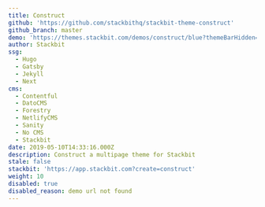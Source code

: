 ```yaml
---
title: Construct
github: 'https://github.com/stackbithq/stackbit-theme-construct'
github_branch: master
demo: 'https://themes.stackbit.com/demos/construct/blue?themeBarHidden=true'
author: Stackbit
ssg:
  - Hugo
  - Gatsby
  - Jekyll
  - Next
cms:
  - Contentful
  - DatoCMS
  - Forestry
  - NetlifyCMS
  - Sanity
  - No CMS
  - Stackbit
date: 2019-05-10T14:33:16.000Z
description: Construct a multipage theme for Stackbit
stale: false
stackbit: 'https://app.stackbit.com?create=construct'
weight: 10
disabled: true
disabled_reason: demo url not found
---
```

